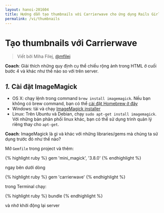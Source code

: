 ```yaml
---
layout: hanoi-201604
title: Hướng dẫn tạo thumbnails với Carrierwave cho ứng dụng Rails Girls
permalink: /vi/thumbnails
---
```


# Tạo thumbnails với Carrierwave
> Viết bởi Miha Filej, [@mfilej](https://twitter.com/mfilej)

__Coach__: Giải thích những quy định cụ thể chiều rộng ảnh trong HTML ở cuối bước 4 và khác như thế nào so với trên server.

## *1.* Cài đặt ImageMagick

- OS X: chạy lệnh trong command `brew install imagemagick`. Nếu bạn không có brew command, bạn có thể [cài đặt Homebrew ở đây](http://mxcl.github.io/homebrew/)
- Windows: tải và chạy [ImageMagick installer](http://www.imagemagick.org/script/binary-releases.php?ImageMagick=vkv0r0at8sjl5qo91788rtuvs3#windows)
- Linux: Trên Ubuntu và Debian, chạy `sudo apt-get install imagemagick`. Với những bản phân phối linux khác, bạn có thể sử dụng trình quản lý riêng thay cho `apt-get`.

__Coach__: ImageMagick là gì và khác với những libraries/gems mà chúng ta sử dụng trước đó như thế nào?

Mở `Gemfile` trong project và thêm:

{% highlight ruby %}
gem 'mini_magick', '3.8.0'
{% endhighlight %}

ngay bên dưới dòng

{% highlight ruby %}
gem 'carrierwave'
{% endhighlight %}

trong Terminal chạy:

{% highlight ruby %}
bundle
{% endhighlight %}

và nhớ khởi động lại server

## *2.* Tạo thumbnails khi ảnh đã được upload

Mở `app/uploaders/picture_uploader.rb` và tìm dòng:

{% highlight ruby %}
# include CarrierWave::MiniMagick
{% endhighlight %}

bỏ dấu `#`

__Coach__: Giải thích khái niệm comment trong code

Phía dưới dòng mới thay đổi, thêm:

{% highlight ruby %}
version :thumb do
  process :resize_to_fill => [50, 50]
end
{% endhighlight %}

Những hình ảnh tải lên từ bây giờ sẽ được thay đổi kích thước, nhưng những ảnh đã tải lên trước đó sẽ không được thay đổi. Chúng ta có thể sửa chúng bằng cách sửa idea và upload lại ảnh.

## *3.* Hiện thị thumbnails
Để thấy được những ảnh đã tải lên được thay đổi kích thước, mở `app/views/ideas/index.html.erb`

Thay dòng

{% highlight ruby %}
<%= image_tag idea.picture_url, width: '100%' if idea.picture.present? %>
{% endhighlight %}

thành

{% highlight ruby %}
<%= image_tag idea.picture_url(:thumb) if idea.picture? %>
{% endhighlight %}

Ngay bây giờ, bạn hãy mở trình duyệt lên để thấy được thumbnail ảnh.

# Những câu hỏi nâng cao

## *A* Dễ
Hiện thị ảnh thumbnail trong trang `app/views/ideas/show.html.erb`
<div class="collapse" id="button-example-1">
Mở tệp tin <code>app/views/ideas/show.html.erb</code> thay thế dòng sau

{% highlight ruby %}
<%= image_tag(@idea.picture_url, width: '100%') if @idea.picture.present? %>
{% endhighlight %}

bằng dòng sau

{% highlight ruby %}
<%= image_tag(@idea.picture_url(:thumb)) if @idea.picture.present? %>
{% endhighlight %}
</div>
<button class="btn btn-info" type="button" data-toggle="collapse" data-target="#button-example-1" aria-expanded="false" aria-controls="button-example-1">Code mẫu</button>

## *B* Bình thường
Định nghĩa thêm những version khác và sử dụng trong trang `app/views/ideas/index.html.erb`. Ví dụ: `version :small_thumb, from_version: :thumb`
<div class="collapse" id="button-example-2">
Mở tệp tin <code>app/uploaders/picture_uploader.rb</code> thêm đoạn ngay bên dưới đoạn mã:

{% highlight ruby %}
version :thumb do
  process :resize_to_fill => [50, 50]
end
{% endhighlight %}

với đoạn mã

{% highlight ruby %}
version :small_thumb, from_version: :thumb do
  process resize_to_fill: [20, 20]
end
{% endhighlight %}

Sửa dòng sau trong <code>app/views/ideas/index.html.erb</code>

{% highlight ruby %}
<%= image_tag idea.picture_url(:thumb) if idea.picture? %>
{% endhighlight %}

bằng dòng

{% highlight ruby %}
<%= image_tag(idea.picture_url(:small_thumb)) if idea.picture.present? %>
{% endhighlight %}
</div>
<button class="btn btn-info" type="button" data-toggle="collapse" data-target="#button-example-2" aria-expanded="false" aria-controls="button-example-2">Code mẫu</button>

## *C* Khó
Lưu trữ ảnh trên dịch vụ [cloudinary.com](http://cloudinary.com/) sử dụng carrierwave và hiện thị lên trình duyệt trong trang <code>app/views/ideas/index.html.erb</code>.
<div class="collapse" id="button-example-3">
Đăng ký một tài khoản trên website <a href="https://cloudinary.com/users/register/free">cloudinary.com</a>. Sau khi đăng ký, thực hiện đăng nhập, tải file cấu hình <a href="https://cloudinary.com/console/cloudinary.yml">tại đây</a> và lưu vào thư mục <code>config</code>. Chúng ta sẽ có tệp tin cấu hình theo đường dẫn

{% highlight ruby %}
config/cloudinary.yml
{% endhighlight %}

Mở tệp tin <code>Gemfile</code> thêm <code>gem "cloudinary"</code> ngay bên dưới <code>gem "carrierwave"</code>:

{% highlight ruby %}
gem "carrierwave"
gem "cloudinary"
{% endhighlight %}

Sau đó thực hiện cài đặt gem mới bằng lệnh:

{% highlight ruby %}
bundle install
{% endhighlight %}

Mở tệp tin <code>uploaders/picture_uploader.rb</code>, comment các đoạn mã giống như sau:

{% highlight ruby %}
...
# include CarrierWave::MiniMagick
...
# storage :file
...
# def store_dir
#   "uploads/#{model.class.to_s.underscore}/#{mounted_as}/#{model.id}"
# end
{% endhighlight %}

Ngay bên dưới dòng:

{% highlight ruby %}
class PictureUploader < CarrierWave::Uploader::Base
{% endhighlight %}

thêm dòng sau

{% highlight ruby %}
include Cloudinary::CarrierWave
{% endhighlight %}

Vậy là xong, bây giờ bạn khởi động lại server và thử tải ảnh mới của một `Idea` và kiểm tra trong trang `/ideas/index` xem nhé.
</div>
<button class="btn btn-info" type="button" data-toggle="collapse" data-target="#button-example-3" aria-expanded="false" aria-controls="button-example-3">Code mẫu</button>
